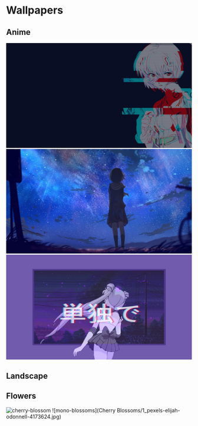 # Wallpapers



## Anime
![glitched-girl](Anime/glitched-girl.jpg)
![](Anime/reach-for-the-stars-girl.jpg)
![](Anime/lo-fi-sailor-moon.gif)

## Landscape


## Flowers
![cherry-blossom](Cherry-Blossoms/CherryBlossomsBright.jpg)
![mono-blossoms](Cherry Blossoms/1_pexels-elijah-odonnell-4173624.jpg)
